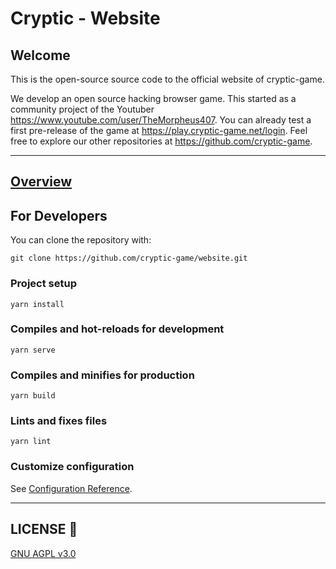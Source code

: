 # Cryptic - Website
## Welcome

This is the open-source source code to the official website of cryptic-game.

We develop an open source hacking browser game. This started as a community project of the Youtuber https://www.youtube.com/user/TheMorpheus407. You can already test a first pre-release of the game at https://play.cryptic-game.net/login. Feel free to explore our other repositories at https://github.com/cryptic-game.

___

## [Overview](overview.md)

## For Developers

You can clone the repository with:

`git clone https://github.com/cryptic-game/website.git`

### Project setup
```
yarn install
```

### Compiles and hot-reloads for development
```
yarn serve
```

### Compiles and minifies for production
```
yarn build
```

### Lints and fixes files
```
yarn lint
```

### Customize configuration
See [Configuration Reference](https://cli.vuejs.org/config/).

___

## LICENSE :scroll:

[GNU AGPL v3.0](LICENSE) 
